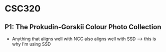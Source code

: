 # CSC320

## P1: The Prokudin-Gorskii Colour Photo Collection 
- Anything that aligns well with NCC also aligns well with SSD --> this is why I'm using SSD
